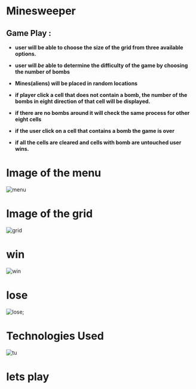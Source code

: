 # Minesweeper

## **Game** Play :
* **user will be able to choose the size of the grid from three available options.**
* **user will _be_ able to determine the difficulty of the game by choosing the number of bombs**
  
* **Mines(aliens) will be placed in random locations**
  
* **if player click a cell that does not contain a bomb, the number of the bombs in eight direction of that cell will be displayed.**
* **if there are no bombs around it will check the same process for other eight cells**
* **if the user click on a cell that contains a bomb the game is over**
* **if all the cells are cleared and cells with bomb are untouched user wins.**
 # Image of **the** menu
![menu](../minesweeper/images/image&#32;1.png)
# Image of the grid
![grid](../minesweeper/images/image&#32;2.png)
# win 
![win](i../../images/image&#32;4.png)
# lose
![lose](../minesweeper/images/image&#32;5.png);

# **Technologies** Used
![tu](../minesweeper/images/c8fa046b0a3acc396dc33bf245e6fa77.png) 

# 
# 
# 
# 
# 
# **lets** play































<!-- ## wire frames  :

![Image of minesweeper](images/IMG_0205.jpeg) -->

